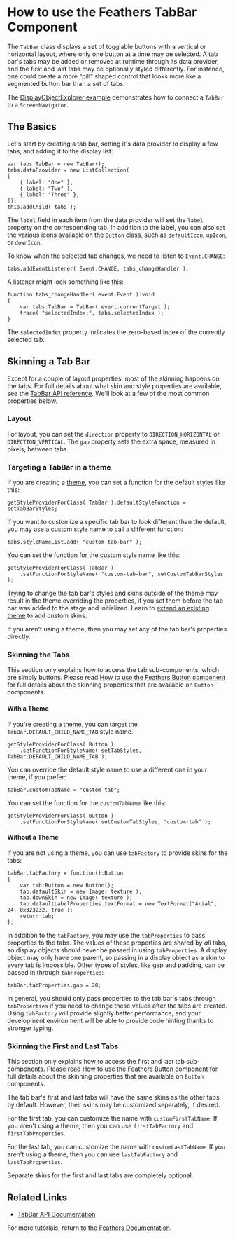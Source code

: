 # How to use the Feathers TabBar Component

The `TabBar` class displays a set of togglable buttons with a vertical or horizontal layout, where only one button at a time may be selected. A tab bar's tabs may be added or removed at runtime through its data provider, and the first and last tabs may be optionally styled differently. For instance, one could create a more “pill” shaped control that looks more like a segmented button bar than a set of tabs.

The [DisplayObjectExplorer example](http://feathersui.com/examples/display-object-explorer) demonstrates how to connect a `TabBar` to a `ScreenNavigator`.

## The Basics

Let's start by creating a tab bar, setting it's data provider to display a few tabs, and adding it to the display list:

``` code
var tabs:TabBar = new TabBar();
tabs.dataProvider = new ListCollection(
[
    { label: "One" },
    { label: "Two" },
    { label: "Three" },
]);
this.addChild( tabs );
```

The `label` field in each item from the data provider will set the `label` property on the corresponding tab. In addition to the label, you can also set the various icons available on the `Button` class, such as `defaultIcon`, `upIcon`, or `downIcon`.

To know when the selected tab changes, we need to listen to `Event.CHANGE`:

``` code
tabs.addEventListener( Event.CHANGE, tabs_changeHandler );
```

A listener might look something like this:

``` code
function tabs_changeHandler( event:Event ):void
{
    var tabs:TabBar = TabBar( event.currentTarget );
    trace( "selectedIndex:", tabs.selectedIndex );
}
```

The `selectedIndex` property indicates the zero-based index of the currently selected tab.

## Skinning a Tab Bar

Except for a couple of layout properties, most of the skinning happens on the tabs. For full details about what skin and style properties are available, see the [TabBar API reference](http://feathersui.com/documentation/feathers/controls/TabBar.html). We'll look at a few of the most common properties below.

### Layout

For layout, you can set the `direction` property to `DIRECTION_HORIZONTAL` or `DIRECTION_VERTICAL`. The `gap` property sets the extra space, measured in pixels, between tabs.

### Targeting a TabBar in a theme

If you are creating a [theme](themes.html), you can set a function for the default styles like this:

``` code
getStyleProviderForClass( TabBar ).defaultStyleFunction = setTabBarStyles;
```

If you want to customize a specific tab bar to look different than the default, you may use a custom style name to call a different function:

``` code
tabs.styleNameList.add( "custom-tab-bar" );
```

You can set the function for the custom style name like this:

``` code
getStyleProviderForClass( TabBar )
    .setFunctionForStyleName( "custom-tab-bar", setCustomTabBarStyles );
```

Trying to change the tab bar's styles and skins outside of the theme may result in the theme overriding the properties, if you set them before the tab bar was added to the stage and initialized. Learn to [extend an existing theme](extending-themes.html) to add custom skins.

If you aren't using a theme, then you may set any of the tab bar's properties directly.

### Skinning the Tabs

This section only explains how to access the tab sub-components, which are simply buttons. Please read [How to use the Feathers Button component](button.html) for full details about the skinning properties that are available on `Button` components.

#### With a Theme

If you're creating a [theme](themes.html), you can target the `TabBar.DEFAULT_CHILD_NAME_TAB` style name.

``` code
getStyleProviderForClass( Button )
    .setFunctionForStyleName( setTabStyles, TabBar.DEFAULT_CHILD_NAME_TAB );
```

You can override the default style name to use a different one in your theme, if you prefer:

``` code
tabBar.customTabName = "custom-tab";
```

You can set the function for the `customTabName` like this:

``` code
getStyleProviderForClass( Button )
    .setFunctionForStyleName( setCustomTabStyles, "custom-tab" );
```

#### Without a Theme

If you are not using a theme, you can use `tabFactory` to provide skins for the tabs:

``` code
tabBar.tabFactory = function():Button
{
    var tab:Button = new Button();
    tab.defaultSkin = new Image( texture );
    tab.downSkin = new Image( texture );
    tab.defaultLabelProperties.textFormat = new TextFormat("Arial", 24, 0x323232, true );
    return tab;
};
```

In addition to the `tabFactory`, you may use the `tabProperties` to pass properties to the tabs. The values of these properties are shared by *all* tabs, so display objects should never be passed in using `tabProperties`. A display object may only have one parent, so passing in a display object as a skin to every tab is impossible. Other types of styles, like gap and padding, can be passed in through `tabProperties`:

``` code
tabBar.tabProperties.gap = 20;
```

In general, you should only pass properties to the tab bar's tabs through `tabProperties` if you need to change these values after the tabs are created. Using `tabFactory` will provide slightly better performance, and your development environment will be able to provide code hinting thanks to stronger typing.

### Skinning the First and Last Tabs

This section only explains how to access the first and last tab sub-components. Please read [How to use the Feathers Button component](button.html) for full details about the skinning properties that are available on `Button` components.

The tab bar's first and last tabs will have the same skins as the other tabs by default. However, their skins may be customized separately, if desired.

For the first tab, you can customize the name with `customFirstTabName`. If you aren't using a theme, then you can use `firstTabFactory` and `firstTabProperties`.

For the last tab, you can customize the name with `customLastTabName`. If you aren't using a theme, then you can use `lastTabFactory` and `lastTabProperties`.

Separate skins for the first and last tabs are completely optional.

## Related Links

-   [TabBar API Documentation](http://feathersui.com/documentation/feathers/controls/TabBar.html)

For more tutorials, return to the [Feathers Documentation](index.html).



